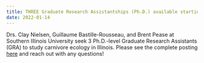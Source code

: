 ```yaml
---
title: THREE Graduate Research Assistantships (Ph.D.) available starting July 2022!
date: 2022-01-14
---
```


Drs. Clay Nielsen, Guillaume Bastille-Rousseau, and Brent Pease at Southern Illinois University seek 3 Ph.D.-level Graduate Research Assistants (GRA) to study carnivore ecology in Illinois. Please see the complete posting [here](https://peaselab.com/join/current_openings/) and reach out with any questions!

